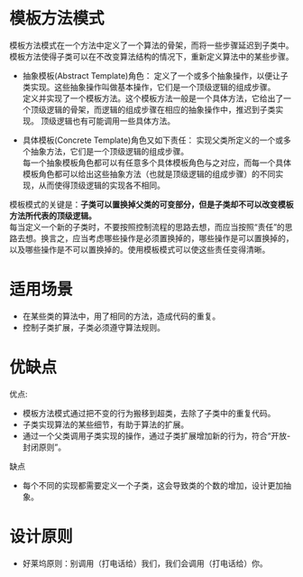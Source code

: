# 模板方法模式
模板方法模式在一个方法中定义了一个算法的骨架，而将一些步骤延迟到子类中。模板方法使得子类可以在不改变算法结构的情况下，重新定义算法中的某些步骤。

- 抽象模板(Abstract Template)角色：
定义了一个或多个抽象操作，以便让子类实现。这些抽象操作叫做基本操作，它们是一个顶级逻辑的组成步骤。  
定义并实现了一个模板方法。这个模板方法一般是一个具体方法，它给出了一个顶级逻辑的骨架，而逻辑的组成步骤在相应的抽象操作中，推迟到子类实现。
顶级逻辑也有可能调用一些具体方法。  

- 具体模板(Concrete Template)角色又如下责任：
实现父类所定义的一个或多个抽象方法，它们是一个顶级逻辑的组成步骤。  
每一个抽象模板角色都可以有任意多个具体模板角色与之对应，而每一个具体模板角色都可以给出这些抽象方法（也就是顶级逻辑的组成步骤）的不同实现，从而使得顶级逻辑的实现各不相同。

模板模式的关键是：**子类可以置换掉父类的可变部分，但是子类却不可以改变模板方法所代表的顶级逻辑。**  
每当定义一个新的子类时，不要按照控制流程的思路去想，而应当按照“责任”的思路去想。换言之，应当考虑哪些操作是必须置换掉的，哪些操作是可以置换掉的，以及哪些操作是不可以置换掉的。使用模板模式可以使这些责任变得清晰。

# 适用场景
- 在某些类的算法中，用了相同的方法，造成代码的重复。
- 控制子类扩展，子类必须遵守算法规则。

# 优缺点
优点:  
- 模板方法模式通过把不变的行为搬移到超类，去除了子类中的重复代码。
- 子类实现算法的某些细节，有助于算法的扩展。
- 通过一个父类调用子类实现的操作，通过子类扩展增加新的行为，符合“开放-封闭原则”。

缺点
- 每个不同的实现都需要定义一个子类，这会导致类的个数的增加，设计更加抽象。

# 设计原则
- 好莱坞原则：别调用（打电话给）我们，我们会调用（打电话给）你。
